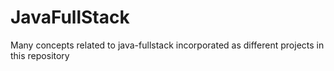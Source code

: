 # JavaFullStack
Many concepts related to java-fullstack incorporated as different projects in this repository
